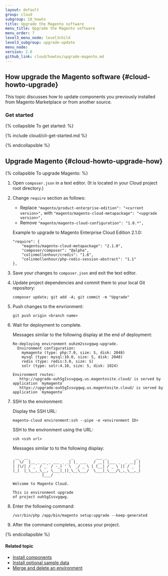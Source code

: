 ```yaml
---
layout: default
group: cloud
subgroup: 10_howto
title: Upgrade the Magento software
menu_title: Upgrade the Magento software
menu_order: 7
level3_menu_node: level3child
level3_subgroup: upgrade-update
menu_node: 
version: 2.0
github_link: cloud/howtos/upgrade-magento.md
---
```


## How upgrade the Magento software {#cloud-howto-upgrade}
This topic discusses how to update components you previously installed from Magento Marketplace or from another source.

### Get started

{% collapsible To get started: %}

{% include cloud/cli-get-started.md %}

{% endcollapsible %}

## Upgrade Magento {#cloud-howto-upgrade-how}

{% collapsible To upgrade Magento: %}

1.	Open `composer.json` in a text editor. (It is located in your Cloud project root directory.)
2.	Change `require` section as follows:

	*	Replace `"magento/product-enterprise-edition": "<current version>",` with `"magento/magento-cloud-metapackage": "<upgrade version>",`
	*	Remove `"magento/magento-cloud-configuration": "1.0.*",`

	Example to upgrade to Magento Enterprise Cloud Edition 2.1.0:

		"require": {
			"magento/magento-cloud-metapackage": "2.1.0",
			"composer/composer": "@alpha",
			"colinmollenhour/credis": "1.6",
			"colinmollenhour/php-redis-session-abstract": "1.1"
		},
3.	Save your changes to `composer.json` and exit the text editor.
4.	Update project dependencies and commit them to your local Git repository:

		composer update; git add -A; git commit -m "Upgrade"
5.	Push changes to the envrionment:

		git push origin <branch name>
6.	Wait for deployment to complete.

	Messages similar to the following display at the end of deployment:

		Re-deploying environment ouhzm2ssvgqwg-upgrade.
		  Environment configuration:
			mymagento (type: php:7.0, size: S, disk: 2048)
			mysql (type: mysql:10.0, size: S, disk: 2048)
			redis (type: redis:3.0, size: S)
			solr (type: solr:4.10, size: S, disk: 1024)

		Environment routes:
		   http://upgrade-ouh5gIssvgqwg.us.magentosite.cloud/ is served by application `mymagento`
		   https://upgrade-ouh5gIssvgqwg.us.magentosite.cloud/ is served by application `mymagento`
7.	SSH to the environment:

	Display the SSH URL:

		magento-cloud environment:ssh --pipe -e <environment ID>

	SSH to the environment using the URL:

		ssh <ssh url>

	Messages similar to to the following display:

		 __  __                   _          ___ _             _
		|  \/  |__ _ __ _ ___ _ _| |_ ___   / __| |___ _  _ __| |
		| |\/| / _` / _` / -_) ' \  _/ _ \ | (__| / _ \ || / _` |
		|_|  |_\__,_\__, \___|_||_\__\___/  \___|_\___/\_,_\__,_|
           			 |___/

		Welcome to Magento Cloud.

		This is environment upgrade
		of project ouh5gIssvgqwg.

8.	Enter the following command:

		/usr/bin/php /app/bin/magento setup:upgrade --keep-generated
9.	After the command completes, access your project.












{% endcollapsible %}


#### Related topic
*	[Install components]({{page.baseurl}}cloud/howtos/install-components.html)
*	[Install optional sample data]({{page.baseurl}}cloud/howtos/sample-data.html)
*	[Merge and delete an environment]({{page.baseurl}}cloud/howtos/environment-tutorial-env-merge.html)
